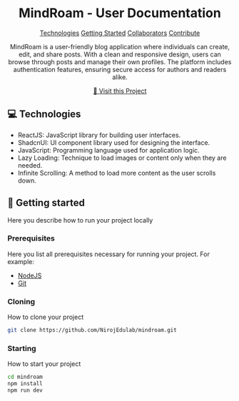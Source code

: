 

<h1 align="center" style="font-weight: bold;">MindRoam - User Documentation</h1>

<p align="center">
<a href="#tech">Technologies</a>
<a href="#started">Getting Started</a>
<a href="#colab">Collaborators</a>
<a href="#contribute">Contribute</a> 
</p>


<p align="center">MindRoam is a user-friendly blog application where individuals can create, edit, and share posts. With a clean and responsive design, users can browse through posts and manage their own profiles. The platform includes authentication features, ensuring secure access for authors and readers alike.</p>


<p align="center">
<a href="https://mindroam.vercel.app/">📱 Visit this Project</a>
</p>

<h2 id="technologies">💻 Technologies</h2>

- ReactJS: JavaScript library for building user interfaces.
- ShadcnUI: UI component library used for designing the interface.
- JavaScript: Programming language used for application logic.
- Lazy Loading: Technique to load images or content only when they are needed.
- Infinite Scrolling: A method to load more content as the user scrolls down.

<h2 id="started">🚀 Getting started</h2>

Here you describe how to run your project locally

<h3>Prerequisites</h3>

Here you list all prerequisites necessary for running your project. For example:

- [NodeJS](https://github.com/)
- [Git](https://github.com)

<h3>Cloning</h3>

How to clone your project

```bash
git clone https://github.com/NirojEdulab/mindroam.git
```

<h3>Starting</h3>

How to start your project

```bash
cd mindroam
npm install
npm run dev
```
